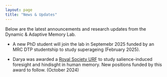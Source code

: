```yaml
---
layout: page
title: "News & Updates"
---
```


Below are the latest announcements and research updates from the Dynamic & Adaptive Memory Lab.


  
* A new PhD student will join the lab in Septemebr 2025 funded by an MRC DTP studentship to study superageing (February 2025).
  
* Darya was awarded a [Royal Society URF](https://royalsociety.org/news/2024/10/early-career-researchers-grants-announced/) to study salience-induced foresight and hindisght in human memory. New positions funded by this award to follow. (October 2024)

